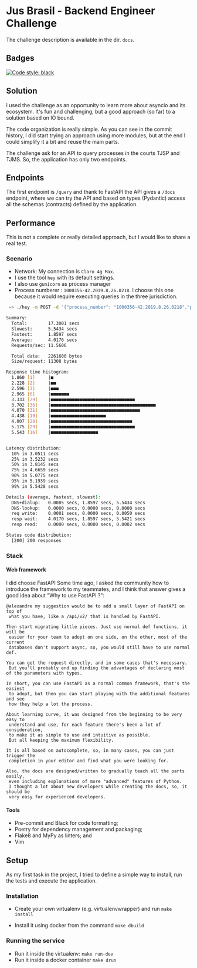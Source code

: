 # Jus Brasil - Backend Engineer Challenge

The challenge description is available in the dir. `docs`.

## Badges

[![Code style: black](https://img.shields.io/badge/code%20style-black-000000.svg)](https://github.com/python/black)


## Solution

I used the challenge as an opportunity to learn more about asyncio and its
 ecosystem. It's fun and challenging, but a good approach (so far) to a solution
based on IO bound.

The code organization is really simple. As you can see in the commit history,
I did start trying an approach using more modules, but at the end I could
simplify it a bit and reuse the main parts.

The challenge ask for an API to query processes in the courts TJSP and TJMS. So,
the application has only two endpoints.

## Endpoints

The first endpoint is `/query` and thank to FastAPI the API gives a `/docs`
endpoint, where we can try the API and based on types (Pydantic) access all the
schemas (contracts) defined by the application.

## Performance

This is not a complete or really detailed approach, but I would like to share
a real test.

### Scenario

* Network: My connection is `Claro 4g Max`.
* I use the tool `hey` with its default settings.
* I also use `gunicorn` as process manager
* Process numberer : `1000356-42.2019.8.26.0218`. I choose this one because it
 would require executing queries in the three jurisdiction.

```bash
 ~> ./hey -m POST -d '{"process_number": "1000356-42.2019.8.26.0218","process_court":"TJSP"}' http://0.0.0.0:8000/query

Summary:
  Total:        17.3001 secs
  Slowest:      5.5434 secs
  Fastest:      1.8597 secs
  Average:      4.0176 secs
  Requests/sec: 11.5606

  Total data:   2261600 bytes
  Size/request: 11308 bytes

Response time histogram:
  1.860 [1]     |■
  2.228 [2]     |■■
  2.596 [3]     |■■■
  2.965 [6]     |■■■■■■■
  3.333 [29]    |■■■■■■■■■■■■■■■■■■■■■■■■■■■■■■■■
  3.702 [36]    |■■■■■■■■■■■■■■■■■■■■■■■■■■■■■■■■■■■■■■■■
  4.070 [31]    |■■■■■■■■■■■■■■■■■■■■■■■■■■■■■■■■■■
  4.438 [19]    |■■■■■■■■■■■■■■■■■■■■■
  4.807 [28]    |■■■■■■■■■■■■■■■■■■■■■■■■■■■■■■■
  5.175 [29]    |■■■■■■■■■■■■■■■■■■■■■■■■■■■■■■■■
  5.543 [16]    |■■■■■■■■■■■■■■■■■■


Latency distribution:
  10% in 3.0511 secs
  25% in 3.5232 secs
  50% in 3.8145 secs
  75% in 4.6659 secs
  90% in 5.0775 secs
  95% in 5.1939 secs
  99% in 5.5428 secs

Details (average, fastest, slowest):
  DNS+dialup:   0.0005 secs, 1.8597 secs, 5.5434 secs
  DNS-lookup:   0.0000 secs, 0.0000 secs, 0.0000 secs
  req write:    0.0001 secs, 0.0000 secs, 0.0050 secs
  resp wait:    4.0170 secs, 1.8597 secs, 5.5421 secs
  resp read:    0.0000 secs, 0.0000 secs, 0.0002 secs

Status code distribution:
  [200] 200 responses

```

### Stack

#### Web framework

I did choose FastAPI  Some time ago, I asked the community how to introduce the
 framework to my teammates, and I think that answer gives a good idea about
 "Why to use FastAPI ?":

```
@alexandre my suggestion would be to add a small layer of FastAPI on top of
 what you have, like a /api/v2/ that is handled by FastAPI.

Then start migrating little pieces. Just use normal def functions, it will be
 easier for your team to adopt on one side, on the other, most of the current
 databases don't support async, so, you would still have to use normal def.

You can get the request directly, and in some cases that's necessary.
 But you'll probably end up finding the advantages of declaring most of the parameters with types.

In short, you can use FastAPI as a normal common framework, that's the easiest
 to adopt, but then you can start playing with the additional features and see
 how they help a lot the process.

About learning curve, it was designed from the beginning to be very easy to
 understand and use, for each feature there's been a lot of consideration,
 to make it as simple to use and intuitive as possible.
 But all keeping the maximum flexibility.

It is all based on autocomplete, so, in many cases, you can just trigger the
 completion in your editor and find what you were looking for.

Also, the docs are designed/written to gradually teach all the parts easily,
 even including explanations of more "advanced" features of Python.
 I thought a lot about new developers while creating the docs, so, it should be
 very easy for experienced developers.
```

#### Tools

* Pre-commit and Black for code formatting;
* Poetry for dependency management and packaging;
* Flake8 and MyPy as linters; and
* Vim

## Setup

As my first task in the project, I tried to define a simple way to install,
 run the tests and execute the application.

### Installation

* Create your own virtualenv (e.g. virtualenvwrapper) and run `make install`

* Install it using docker from the command `make dbuild`

### Running the service

* Run it inside the virtualenv: `make run-dev`
* Run it inside a docker container `make drun`
